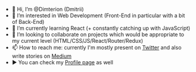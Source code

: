 - 👋 Hi, I’m @Dimterion (Dmitrii)
- 👀 I’m interested in Web Development (Front-End in particular with a bit of Back-End)
- 🌱 I’m currently learning React (+ constantly catching up with JavaScript)
- 💞️ I’m looking to collaborate on projects which would be appropriate to my current level (HTML/CSS/JS/React/Router/Redux)
- 📫 How to reach me: currently I'm mostly present on [Twitter](https://twitter.com/Dimterion) and also write stories on [Medium](https://medium.com/@dimterion)
- ▶️ You can check my [Profile page](https://dimterion.github.io/) as well

<!---
Dimterion/Dimterion is a ✨ special ✨ repository because its `README.md` (this file) appears on your GitHub profile.
You can click the Preview link to take a look at your changes.
--->
